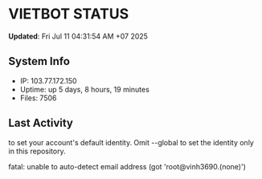 # VIETBOT STATUS
**Updated**: Fri Jul 11 04:31:54 AM +07 2025

## System Info
- IP: 103.77.172.150
- Uptime: up 5 days, 8 hours, 19 minutes
- Files: 7506

## Last Activity

to set your account's default identity.
Omit --global to set the identity only in this repository.

fatal: unable to auto-detect email address (got 'root@vinh3690.(none)')
